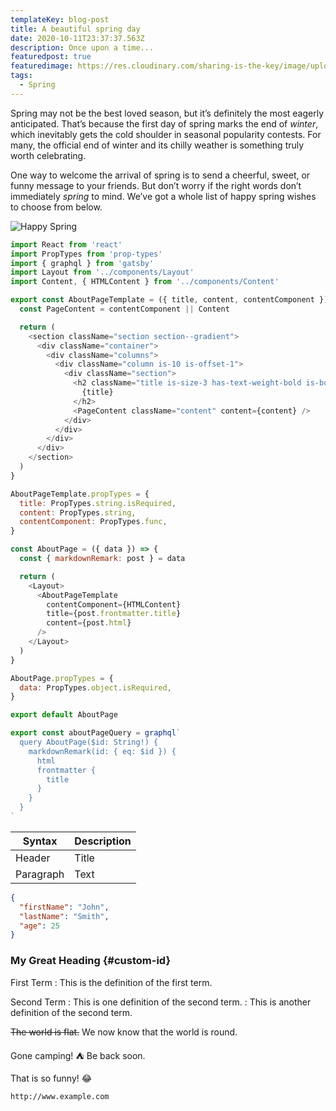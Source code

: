 ```yaml
---
templateKey: blog-post
title: A beautiful spring day
date: 2020-10-11T23:37:37.563Z
description: Once upon a time...
featuredpost: true
featuredimage: https://res.cloudinary.com/sharing-is-the-key/image/upload/v1602455011/sample.jpg
tags:
  - Spring
---
```

Spring may not be the best loved season, but it’s definitely the most eagerly anticipated. That’s because the first day of spring marks the end of *winter*, which inevitably gets the cold shoulder in seasonal popularity contests. For many, the official end of winter and its chilly weather is something truly worth celebrating.

One way to welcome the arrival of spring is to send a cheerful, sweet, or funny message to your friends. But don’t worry if the right words don’t immediately *spring* to mind. We’ve got a whole list of happy spring wishes to choose from below.

![Happy Spring](https://allwording.com/wp-content/uploads/2020/01/happy-spring-pin-400.png)

```javascript
import React from 'react'
import PropTypes from 'prop-types'
import { graphql } from 'gatsby'
import Layout from '../components/Layout'
import Content, { HTMLContent } from '../components/Content'

export const AboutPageTemplate = ({ title, content, contentComponent }) => {
  const PageContent = contentComponent || Content

  return (
    <section className="section section--gradient">
      <div className="container">
        <div className="columns">
          <div className="column is-10 is-offset-1">
            <div className="section">
              <h2 className="title is-size-3 has-text-weight-bold is-bold-light">
                {title}
              </h2>
              <PageContent className="content" content={content} />
            </div>
          </div>
        </div>
      </div>
    </section>
  )
}

AboutPageTemplate.propTypes = {
  title: PropTypes.string.isRequired,
  content: PropTypes.string,
  contentComponent: PropTypes.func,
}

const AboutPage = ({ data }) => {
  const { markdownRemark: post } = data

  return (
    <Layout>
      <AboutPageTemplate
        contentComponent={HTMLContent}
        title={post.frontmatter.title}
        content={post.html}
      />
    </Layout>
  )
}

AboutPage.propTypes = {
  data: PropTypes.object.isRequired,
}

export default AboutPage

export const aboutPageQuery = graphql`
  query AboutPage($id: String!) {
    markdownRemark(id: { eq: $id }) {
      html
      frontmatter {
        title
      }
    }
  }
`

```
| Syntax      | Description |
| ----------- | ----------- |
| Header      | Title       |
| Paragraph   | Text        |

```json
{
  "firstName": "John",
  "lastName": "Smith",
  "age": 25
}
```

### My Great Heading {#custom-id}

First Term
: This is the definition of the first term.

Second Term
: This is one definition of the second term.
: This is another definition of the second term.

~~The world is flat.~~ We now know that the world is round.

Gone camping! :tent: Be back soon.

That is so funny! :joy:

`http://www.example.com`




